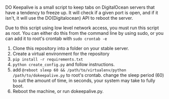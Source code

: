 DO Keepalive is a small script to keep tabs on DigitalOcean servers that have a tendency to freeze up.  It will check if a given port is open, and if it isn't, it will use the DO(Digitalocean) API to reboot the server.

Due to this script using low level network access, you must run this script as root.  You can either do this from the command line by using sudo, or you can add it to root's crontab with `sudo crontab -e`

1. Clone this repository into a folder on your stable server.
2. Create a virtual environment for the repository
3. `pip install -r requirements.txt`
4. `python create_config.py` and follow instructions.
5. add `@reboot sleep 60 && /path/to/virtualenv/python /path/to/dokeepalive.py` to root's crontab.  change the sleep period (60) to suit the amount of time, in seconds, your system may take to fully boot.
6. Reboot the machine, or run dokeepalive.py.